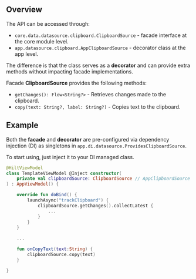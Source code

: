 ## Overview

The API can be accessed through:
- `core.data.datasource.clipboard.ClipboardSource` - facade interface at the core module level.
- `app.datasource.clipboard.AppClipboardSource` - decorator class at the app level.

The difference is that the class serves as a **decorator** and can provide extra methods without impacting facade implementations.

Facade **ClipboardSource** provides the following methods:

- `getChanges(): Flow<String?>` - Retrieves changes made to the clipboard.
- `copy(text: String?, label: String?)` - Copies text to the clipboard.

## Example

Both the **facade** and **decorator** are pre-configured via dependency injection (DI) as singletons in `app.di.datasource.ProvidesClipboardSource`.

To start using, just inject it to your DI managed class.

```kotlin
@HiltViewModel
class TemplateViewModel @Inject constructor(
    private val clipboardSource: ClipboardSource // AppClipboardSource
) : AppViewModel() {

    override fun doBind() {
        launchAsync("trackClipboard") {
            clipboardSource.getChanges().collectLatest {
                ...
            }
        }
    }
    
    ...

    fun onCopyText(text:String) {
        clipboardSource.copy(text)
    }

}
```